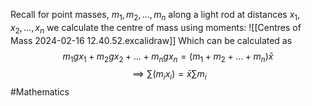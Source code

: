 Recall for point masses, $m_{1}, m_{2}, \dots, m_{n}$ along a light rod at distances $x_{1}, x_{2}, \dots, x_{n}$ we calculate the centre of mass using moments:
![[Centres of Mass 2024-02-16 12.40.52.excalidraw]]
Which can be calculated as
$$
m_{1}gx_{1}+m_{2}gx_{2}+\dots+m_{n}gx_{n}=(m_{1}+m_{2}+\dots+m_{n})\bar{x}
$$
$$
\implies \sum(m_{i}x _{i})=\bar{x}\sum m_{i}
$$
#Mathematics